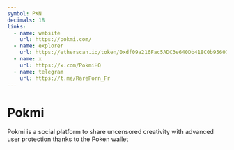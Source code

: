```yaml
---
symbol: PKN
decimals: 18
links:
  - name: website
    url: https://pokmi.com/
  - name: explorer
    url: https://etherscan.io/token/0xdf09a216Fac5ADC3e640Db418C0b956076509503
  - name: x
    url: https://x.com/PokmiHQ
  - name: telegram
    url: https://t.me/RarePorn_Fr
---
```


# Pokmi

Pokmi is a social platform to share uncensored creativity with advanced user protection thanks to the Poken wallet
